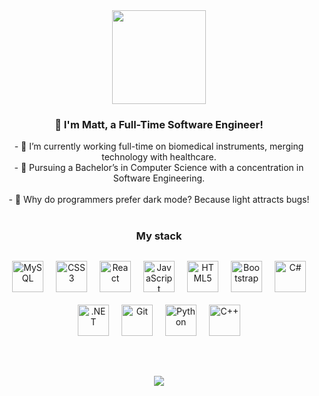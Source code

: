<div align="center">
  <img src="https://avatars.githubusercontent.com/u/185431196?s=400&u=f33335c053b1d7e2d9eeb626b613062b853970d3&v=4" align="center" height="150" width="150" />
</div>

### <div align="center">👋 I'm Matt, a Full-Time Software Engineer!</div>

<div align="center"> - 🔭 I’m currently working full-time on biomedical instruments, merging technology with healthcare. </div>
<div align="center"> - 🌱 Pursuing a Bachelor’s in Computer Science with a concentration in Software Engineering. </div>

<br/>

<div align="center"> - 🐞 Why do programmers prefer dark mode? Because light attracts bugs! </div>

<br/>

### <div align="center"> My stack </div>

<div align="center" style="display: flex; flex-wrap: wrap; justify-content: center; margin: 20px 0;">
  <a href="https://www.mysql.com/" target="_blank"><img style="margin: 10px; border: none;" src="https://profilinator.rishav.dev/skills-assets/mysql-original-wordmark.svg" alt="MySQL" height="50" /></a>
  <a href="https://www.w3schools.com/css/" target="_blank"><img style="margin: 10px; border: none;" src="https://profilinator.rishav.dev/skills-assets/css3-original-wordmark.svg" alt="CSS3" height="50" /></a>
  <a href="https://reactjs.org/" target="_blank"><img style="margin: 10px; border: none;" src="https://profilinator.rishav.dev/skills-assets/react-original-wordmark.svg" alt="React" height="50" /></a>
  <a href="https://www.javascript.com/" target="_blank"><img style="margin: 10px; border: none;" src="https://profilinator.rishav.dev/skills-assets/javascript-original.svg" alt="JavaScript" height="50" /></a>
  <a href="https://en.wikipedia.org/wiki/HTML5" target="_blank"><img style="margin: 10px; border: none;" src="https://profilinator.rishav.dev/skills-assets/html5-original-wordmark.svg" alt="HTML5" height="50" /></a>
  <a href="https://getbootstrap.com/docs/3.4/javascript/" target="_blank"><img style="margin: 10px; border: none;" src="https://profilinator.rishav.dev/skills-assets/bootstrap-plain.svg" alt="Bootstrap" height="50" /></a>
  <a href="https://docs.microsoft.com/en-us/dotnet/csharp/" target="_blank"><img style="margin: 10px; border: none;" src="https://profilinator.rishav.dev/skills-assets/csharp-original.svg" alt="C#" height="50" /></a>
  <a href="https://dotnet.microsoft.com/download/dotnet-framework" target="_blank"><img style="margin: 10px; border: none;" src="https://profilinator.rishav.dev/skills-assets/dot-net-original-wordmark.svg" alt=".NET" height="50" /></a>
  <a href="https://github.com/" target="_blank"><img style="margin: 10px; border: none;" src="https://profilinator.rishav.dev/skills-assets/git-scm-icon.svg" alt="Git" height="50" /></a>
  <a href="https://www.python.org/" target="_blank"><img style="margin: 10px; border: none;" src="https://profilinator.rishav.dev/skills-assets/python-original.svg" alt="Python" height="50" /></a>
  <a href="https://www.cplusplus.com/" target="_blank"><img style="margin: 10px; border: none;" src="https://profilinator.rishav.dev/skills-assets/cplusplus-original.svg" alt="C++" height="50" /></a>
</div>

<br/>
<br/>


<div align="center">
  <img src="https://komarev.com/ghpvc/?username=404MattNotFound&&style=flat-square" align="center" />
</div>
